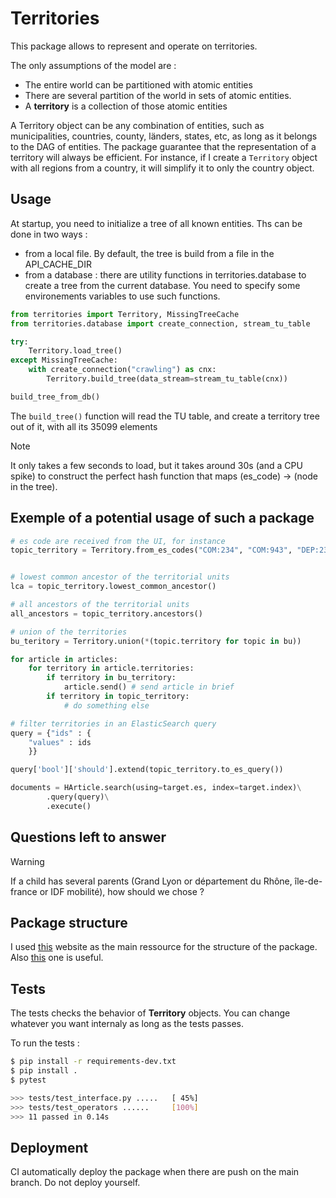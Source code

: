 Territories
================


This package allows to represent and operate on territories.

The only assumptions of the model are :
- The entire world can be partitioned with atomic entities
- There are several partition of the world in sets of atomic entities.
- A **territory** is a collection of those atomic entities


A Territory object can be any combination of entities, such as municipalities, countries, county, länders, states, etc, as long as it belongs to the DAG of entities. The package guarantee that the representation of a territory will always be efficient. For instance, if I create a `Territory` object with all regions from a country, it will simplify it to only the country object.

## Usage

At startup, you need to initialize a tree of all known entities. Ths can be done in two ways :
- from a local file. By default, the tree is build from a file in the API_CACHE_DIR
- from a database : there are utility functions in territories.database to create a tree from the current database. You need to specify some environements variables to use such functions.


```python
from territories import Territory, MissingTreeCache
from territories.database import create_connection, stream_tu_table

try:
    Territory.load_tree()
except MissingTreeCache:
    with create_connection("crawling") as cnx:
        Territory.build_tree(data_stream=stream_tu_table(cnx))

build_tree_from_db()
```

The `build_tree()` function will read the TU table, and create a territory tree out of it, with all its 35099 elements

> [!NOTE]
> It only takes a few seconds to load, but it takes around 30s (and a CPU spike) to construct the perfect hash function that maps (es_code) -> (node in the tree).


## Exemple of a potential usage of such a package

```python
# es code are received from the UI, for instance
topic_territory = Territory.from_es_codes("COM:234", "COM:943", "DEP:23")


# lowest common ancestor of the territorial units
lca = topic_territory.lowest_common_ancestor()

# all ancestors of the territorial units
all_ancestors = topic_territory.ancestors()

# union of the territories
bu_teritory = Territory.union(*(topic.territory for topic in bu))

for article in articles:
    for territory in article.territories:
        if territory in bu_territory:
            article.send() # send article in brief
        if territory in topic_territory:
            # do something else

# filter territories in an ElasticSearch query
query = {"ids" : {
    "values" : ids
    }}

query['bool']['should'].extend(topic_territory.to_es_query())

documents = HArticle.search(using=target.es, index=target.index)\
        .query(query)\
        .execute()
```


## Questions left to answer


> [!WARNING]
> If a child has several parents (Grand Lyon or département du Rhône, île-de-france or IDF mobilité), how should we chose ?


## Package structure

I used [this](https://py-pkgs.org/01-introduction) website as the main ressource for the structure of the package. Also [this](https://docs.python-guide.org/writing/structure/) one is useful.


## Tests

The tests checks the behavior of **Territory** objects. You can change whatever you want internaly as long as the tests passes.


To run the tests :
```sh
$ pip install -r requirements-dev.txt
$ pip install .
$ pytest

>>> tests/test_interface.py .....   [ 45%]
>>> tests/test_operators ......     [100%]
>>> 11 passed in 0.14s 
```


## Deployment

CI automatically deploy the package when there are push on the main branch. Do not deploy yourself.